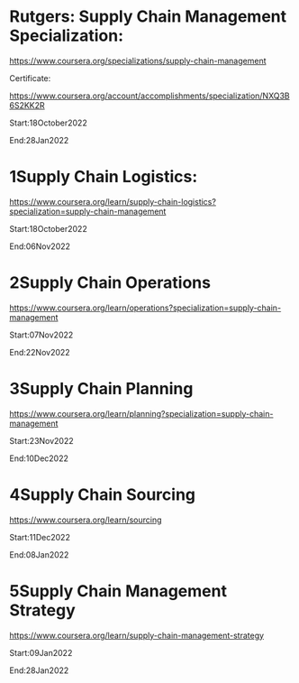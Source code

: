 # Rutgers: Supply Chain Management Specialization:

https://www.coursera.org/specializations/supply-chain-management

Certificate:

https://www.coursera.org/account/accomplishments/specialization/NXQ3B6S2KK2R

Start:18October2022

End:28Jan2022

# 1Supply Chain Logistics:

https://www.coursera.org/learn/supply-chain-logistics?specialization=supply-chain-management

Start:18October2022

End:06Nov2022

# 2Supply Chain Operations

https://www.coursera.org/learn/operations?specialization=supply-chain-management

Start:07Nov2022

End:22Nov2022

# 3Supply Chain Planning

https://www.coursera.org/learn/planning?specialization=supply-chain-management

Start:23Nov2022

End:10Dec2022

# 4Supply Chain Sourcing

https://www.coursera.org/learn/sourcing

Start:11Dec2022

End:08Jan2022

# 5Supply Chain Management Strategy

https://www.coursera.org/learn/supply-chain-management-strategy

Start:09Jan2022

End:28Jan2022
